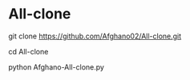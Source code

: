 # All-clone

git clone
https://github.com/Afghano02/All-clone.git

cd All-clone

python Afghano-All-clone.py
